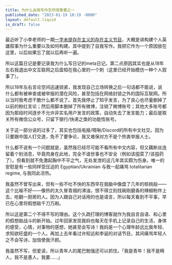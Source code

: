 ```yaml
---
title: 为什么自我写作忽然很重要之一
published_date: "2023-01-19 18:19 -0000"
layout: default.liquid
is_draft: false
---
```

最近听了小李老师的一期[一字未提存在主义的存在主义节目](https://music.163.com/dj?id=2515970918&userid=16812070)，大概是讲构建个人英雄叙事为什么重要以及如何构建。其中提到了自我写作。我把它作为一个原因放在这里，以后如果忘了就以后再听一遍。

所以这篇日记是要记录我为什么写日记的meta日记。第二点原因其实也是从18年左右我退出中文互联网之后盘桓在我心里的一个刺（这里已经开始模仿一种个人叙事了）。

所以18年左右言论空间迅速锁紧，我发现自己立场转换之后一句话都不能说，说什么都有被审查或被举报的潜在风险，甚至包括在网络封锁之外的国际互联网。所以当时我考虑干脆什么都不说了。首先我停止了知乎发言，为了良心也尽量删掉了以前的粉红言论；然后用脚本删掉了所有微博，注销了微博账号；其他大多账号都因为那段时间逐步不允许非实名用户发言的政策，自动失去了发言能力；最后是取关所有微信公众号，只留下银行/快递之类的功能性账号。

关于这一部分说的过多了，其实也包括电报/啁啾/Discord的所有中文社交。因为只要跟中国人打交道，免不了要争论，我又难保对方不是个热衷举报人士。

什么都不说有一个问题就是，虽然我已经尽可能不看所有中文内容，但又藕断丝连留着个别消息，毕竟肉身在此地，完全不谙世事也不安全（例如该囤菜了/该囤药了）。但看到就不免激起胸中不平之气，无处发泄的这几年其实颇为伤身。唯一的安慰是有一些同样受压迫的 Egyptian/Ukrainian 与我一起痛骂 totalitarian regime, 与我同此凉热。

我虽然不曾写出来，但有一些不吐不快的东西早在我脑中像盘了几年的核桃般——这个比喻不好——像热的太久冒青烟的沸油，恨不得立刻找碗刚磨香的辣椒粉炸上去，呛翻一厨房的人。因为人跟自己对话用的也是语言，所以每天看到不平事，早已在心里将假想敌千刀万剐。

所以这是第二个不得不写的理由。这个久疏打理的博客就作为我自言自语、和心里的假想敌战斗的新开始。过年回家发现我妈也每天在手机上记录自己的生活，身体的感受，心情，对事物的感想，她甚至会写诗！我妈是一个心理年龄远比我年轻、求知欲旺盛的一个人。再加上去年看过许知远和李诞的对话节目，其间痛骂年轻人之不会写诗，加倍使我汗颜。

我虽然不写，但爱读，所以青年人的尾巴勉强还可以抓住。「我是青年！我不是畸人，我不是愚人，我要……」
